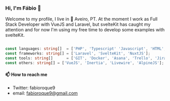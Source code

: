 ### Hi, I'm Fábio 👋

Welcome to my profile, I live in 📍 Aveiro, PT. At the moment I work as Full Stack Developer with VueJS and Laravel, but svelteKit has caught my attention and for now I'm using my free time to develop some examples with svelteKit.

```typescript

const languages: string[]  = ['PHP', 'Typescript' 'Javascript', 'HTML', 'CSS'];
const frameworks: string[] = ['Laravel', 'SvelteKit', 'NuxtJS'];
const tools: string[]      = ['GIT', 'Docker', 'Asana', 'Trello', 'Jira'];
const others: string[] = ['VueJS', 'Inertia', 'Livewire', 'AlpineJS'];

```

#### 📫 How to reach me
- Twitter: fabioroque9 
- email:   fabioroque9@gmail.com



<!--
**fabiorodriguesroque/fabiorodriguesroque** is a ✨ _special_ ✨ repository because its `README.md` (this file) appears on your GitHub profile.

Here are some ideas to get you started:

- 🔭 I’m currently working on ...
- 🌱 I’m currently learning ...
- 👯 I’m looking to collaborate on ...
- 🤔 I’m looking for help with ...
- 💬 Ask me about ...
- 📫 How to reach me: ...
- 😄 Pronouns: ...
- ⚡ Fun fact: ...
-->
